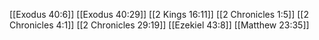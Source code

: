 [[Exodus 40:6]]
[[Exodus 40:29]]
[[2 Kings 16:11]]
[[2 Chronicles 1:5]]
[[2 Chronicles 4:1]]
[[2 Chronicles 29:19]]
[[Ezekiel 43:8]]
[[Matthew 23:35]]
